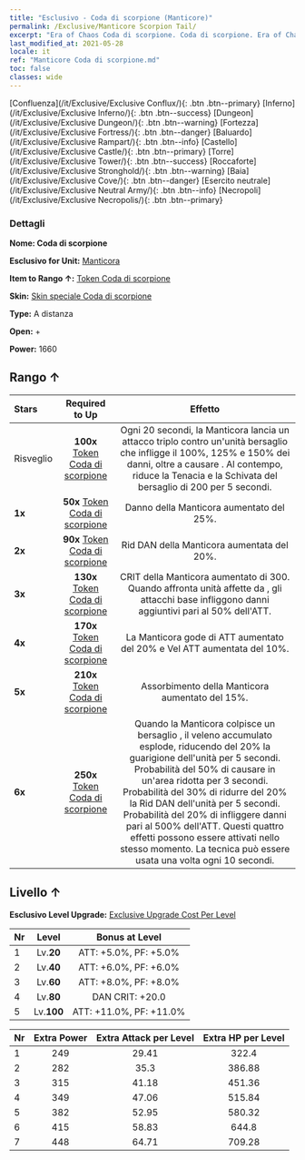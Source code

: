 ```yaml
---
title: "Esclusivo - Coda di scorpione (Manticore)"
permalink: /Exclusive/Manticore Scorpion Tail/
excerpt: "Era of Chaos Coda di scorpione. Coda di scorpione. Era of Chaos Esclusivo Coda di scorpione. Manticora Esclusivo."
last_modified_at: 2021-05-28
locale: it
ref: "Manticore Coda di scorpione.md"
toc: false
classes: wide
---
```

 [Confluenza](/it/Exclusive/Exclusive Conflux/){: .btn .btn--primary} [Inferno](/it/Exclusive/Exclusive Inferno/){: .btn .btn--success} [Dungeon](/it/Exclusive/Exclusive Dungeon/){: .btn .btn--warning} [Fortezza](/it/Exclusive/Exclusive Fortress/){: .btn .btn--danger} [Baluardo](/it/Exclusive/Exclusive Rampart/){: .btn .btn--info} [Castello](/it/Exclusive/Exclusive Castle/){: .btn .btn--primary} [Torre](/it/Exclusive/Exclusive Tower/){: .btn .btn--success} [Roccaforte](/it/Exclusive/Exclusive Stronghold/){: .btn .btn--warning} [Baia](/it/Exclusive/Exclusive Cove/){: .btn .btn--danger} [Esercito neutrale](/it/Exclusive/Exclusive Neutral Army/){: .btn .btn--info} [Necropoli](/it/Exclusive/Exclusive Necropolis/){: .btn .btn--primary} 

### Dettagli
 **Nome: Coda di scorpione** 

 **Esclusivo for Unit:** [Manticora](/it/units/Manticore/) 

 **Item to Rango ↑:** [Token Coda di scorpione](/ItemsIT/con_992/)

 **Skin:** [Skin speciale Coda di scorpione](/ItemsIT/con_660/)

 **Type:** A distanza

 **Open:** +

 **Power:** 1660

## Rango ↑

  |     Stars    |  Required to Up | Effetto |
  |:-------------|:---------------:|:---------------:|
  |  Risveglio  | **100x** [Token Coda di scorpione](/ItemsIT/con_992/) | <Assalto dello scorpione> Ogni 20 secondi, la Manticora lancia un attacco triplo contro un'unità bersaglio che infligge il 100%, 125% e 150% dei danni, oltre a causare <Veleno di scorpione>. Al contempo, riduce la Tenacia e la Schivata del bersaglio di 200 per 5 secondi. |
  | **1x** <i class="fas fa-star"/> | **50x** [Token Coda di scorpione](/ItemsIT/con_992/) | Danno della Manticora aumentato del 25%. |
  | **2x** <i class="fas fa-star"/> | **90x** [Token Coda di scorpione](/ItemsIT/con_992/) | Rid DAN della Manticora aumentata del 20%. |
  | **3x** <i class="fas fa-star"/> | **130x** [Token Coda di scorpione](/ItemsIT/con_992/) | CRIT della Manticora aumentato di 300. Quando affronta unità affette da <Sanguinamento>, gli attacchi base infliggono danni aggiuntivi pari al 50% dell'ATT. |
  | **4x** <i class="fas fa-star"/> | **170x** [Token Coda di scorpione](/ItemsIT/con_992/) | La Manticora gode di ATT aumentato del 20% e Vel ATT aumentata del 10%. |
  | **5x** <i class="fas fa-star"/> | **210x** [Token Coda di scorpione](/ItemsIT/con_992/) | Assorbimento della Manticora aumentato del 15%. |
  | **6x** <i class="fas fa-star"/> | **250x** [Token Coda di scorpione](/ItemsIT/con_992/) | <Esplosione di veleno> Quando la Manticora colpisce un bersaglio <avvelenato>, il veleno accumulato esplode, riducendo del 20% la guarigione dell'unità per 5 secondi. Probabilità del 50% di causare <Silenzio> in un'area ridotta per 3 secondi. Probabilità del 30% di ridurre del 20% la Rid DAN dell'unità per 5 secondi. Probabilità del 20% di infliggere danni pari al 500% dell'ATT. Questi quattro effetti possono essere attivati nello stesso momento. La tecnica può essere usata una volta ogni 10 secondi. |


## Livello ↑
 **Esclusivo Level Upgrade:** [Exclusive Upgrade Cost Per Level](/Exclusive/ExclusiveUpgradeCostPerLevel/)

  |  Nr  |   Level  | Bonus at Level |
  |:-----|:--------:|:--------------:|
  | 1 | Lv.**20** | ATT: +5.0%, PF: +5.0% |
  | 2 | Lv.**40** | ATT: +6.0%, PF: +6.0% |
  | 3 | Lv.**60** | ATT: +8.0%, PF: +8.0% |
  | 4 | Lv.**80** | DAN CRIT: +20.0 |
  | 5 | Lv.**100** | ATT: +11.0%, PF: +11.0% |


  |  Nr  |  Extra Power | Extra Attack per Level | Extra HP per Level |
  |:-----|:--------:|:--------:|:--------:|
  | 1 | 249 | 29.41 | 322.4 |
  | 2 | 282 | 35.3 | 386.88 |
  | 3 | 315 | 41.18 | 451.36 |
  | 4 | 349 | 47.06 | 515.84 |
  | 5 | 382 | 52.95 | 580.32 |
  | 6 | 415 | 58.83 | 644.8 |
  | 7 | 448 | 64.71 | 709.28 |


